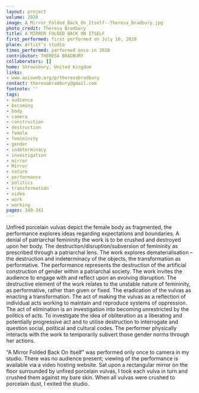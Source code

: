 ```yaml
---
layout: project
volume: 2020
image: A_Mirror_Folded_Back_On_Itself--Theresa_Bradbury.jpg
photo_credit: Theresa Bradbury
title: A MIRROR FOLDED BACK ON ITSELF
first_performed: first performed on July 10, 2020
place: Artist’s studio
times_performed: performed once in 2020
contributor: THERESA BRADBURY
collaborators: []
home: Shrewsbury, United Kingdom
links:
- www.axisweb.org/p/theresabradbury
contact: theresabradbury@gmail.com
footnote: ''
tags:
- audience
- becoming
- body
- camera
- construction
- destruction
- female
- femininity
- gender
- indeterminacy
- investigation
- mirror
- Mirror
- nature
- performance
- politics
- transformation
- video
- work
- working
pages: 340-341
---
```


Unfired porcelain vulvas depict the female body as fragmented, the performance explores ideas regarding expectations and boundaries. A denial of patriarchal femininity the work is to be crushed and destroyed upon her body. The destruction/disruption/subversion of femininity as prescribed through a patriarchal lens. The work explores dematerialisation – the destruction and indeterminacy of the objects, the transformation as performative. The performance represents the destruction of the artificial construction of gender within a patriarchal society. The work invites the audience to engage with and reflect upon an evolving disruption. The destructive element of the work relates to the unstable nature of femininity, as performative, rather than given or fixed. The eradication of the vulvas as enacting a transformation. The act of making the vulvas as a reflection of individual acts working to maintain and reproduce systems of oppression. The act of elimination is an investigation into becoming unrestricted by the politics of acts. To investigate the idea of obliteration as a liberating and potentially progressive act and to utilise destruction to interrogate and question social, political and cultural codes. The performer physically interacts with the work to temporarily subvert those gender norms through her actions.

“A Mirror Folded Back On Itself” was performed only once to camera in my studio. There was no audience present; viewing of the performance is available via a video hosting website. Sat upon a rectangular mirror on the floor surrounded by unfired porcelain vulvas, I took each vulva in turn and crushed them against my bare skin. When all vulvas were crushed to porcelain dust, I exited the studio.
